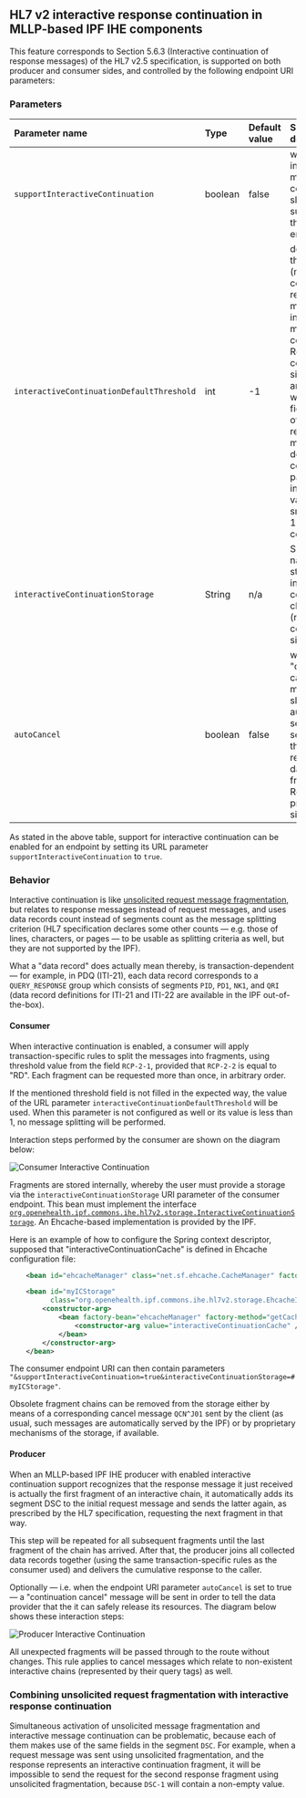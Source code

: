 
## HL7 v2 interactive response continuation in MLLP-based IPF IHE components

This feature corresponds to Section 5.6.3 (Interactive continuation of response messages) of the HL7 v2.5 specification,
is supported on both producer and consumer sides, and controlled by the following endpoint URI parameters:

### Parameters

| Parameter name                      | Type       | Default value | Short description                                                                    |
|:------------------------------------|:-----------|:--------------|:-------------------------------------------------------------------------------------|
| `supportInteractiveContinuation`    | boolean    | false         | whether interactive message continuation should be supported by the given endpoint
| `interactiveContinuationDefaultThreshold` | int  | -1            | default threshold (maximal count of data records per message) for interactive message continuation. Relevant on consumer side only, and only when the field `RCP-2-1` of the request message does not contain a parseable integer value. Values smaller than 1 lead to no continuation
| `interactiveContinuationStorage`    | String     | n/a           | Spring bean name of a storage for interactive continuation chains (relevant on consumer side only)
| `autoCancel`                        | boolean    | false         | whether a "continuation cancel" message should be automatically sent to the server when the producer receives last data fragment. Relevant on producer side only

As stated in the above table, support for interactive continuation can be enabled for an endpoint by setting its URL parameter
`supportInteractiveContinuation` to `true`.

### Behavior

Interactive continuation is like [unsolicited request message fragmentation], but relates to response messages instead of request messages, and
uses data records count instead of segments count as the message splitting criterion (HL7 specification declares some other
counts — e.g. those of lines, characters, or pages — to be usable as splitting criteria as well, but they are not supported by the IPF).

What a "data record" does actually mean thereby, is transaction-dependent — for example, in PDQ (ITI-21), each data record
corresponds to a `QUERY_RESPONSE` group which consists of segments `PID`, `PD1`, `NK1`, and `QRI`
(data record definitions for ITI-21 and ITI-22 are available in the IPF out-of-the-box).


#### Consumer

When interactive continuation is enabled, a consumer will apply transaction-specific rules to split the messages into fragments,
using threshold value from the field `RCP-2-1`, provided that `RCP-2-2` is equal to "RD".
Each fragment can be requested more than once, in arbitrary order.

If the mentioned threshold field is not filled in the expected way, the value of the URL parameter
`interactiveContinuationDefaultThreshold` will be used. When this parameter is not configured as well or its value is
less than 1, no message splitting will be performed.

Interaction steps performed by the consumer are shown on the diagram below:

![Consumer Interactive Continuation](images/conti-consumer-ic.png)

Fragments are stored internally, whereby the user must provide a storage via the `interactiveContinuationStorage`
URI parameter of the consumer endpoint. This bean must implement the interface
[`org.openehealth.ipf.commons.ihe.hl7v2.storage.InteractiveContinuationStorage`](../apidocs/org/openehealth/ipf/commons/ihe/hl7v2/storage/InteractiveContinuationStorage.html).
An Ehcache-based implementation is provided by the IPF.

Here is an example of how to configure the Spring context descriptor, supposed that "interactiveContinuationCache" is defined in Ehcache configuration file:

```xml
    <bean id="ehcacheManager" class="net.sf.ehcache.CacheManager" factory-method="create" />

    <bean id="myICStorage"
          class="org.openehealth.ipf.commons.ihe.hl7v2.storage.EhcacheInteractiveConfigurationStorage">
        <constructor-arg>
            <bean factory-bean="ehcacheManager" factory-method="getCache">
                <constructor-arg value="interactiveContinuationCache" />
            </bean>
        </constructor-arg>
    </bean>
```

The consumer endpoint URI can then contain parameters `"&supportInteractiveContinuation=true&interactiveContinuationStorage=#myICStorage"`.

Obsolete fragment chains can be removed from the storage either by means of a corresponding cancel message `QCN^J01`
sent by the client (as usual, such messages are automatically served by the IPF) or by proprietary mechanisms of the storage, if available.

#### Producer

When an MLLP-based IPF IHE producer with enabled interactive continuation support recognizes that the response message it just received
is actually the first fragment of an interactive chain, it automatically adds its segment DSC to the initial request message and sends
the latter again, as prescribed by the HL7 specification, requesting the next fragment in that way.

This step will be repeated for all subsequent fragments until the last fragment of the chain has arrived.
After that, the producer joins all collected data records together (using the same transaction-specific rules as the consumer used)
and delivers the cumulative response to the caller.

Optionally — i.e. when the endpoint URI parameter `autoCancel` is set to true — a "continuation cancel" message will be sent
in order to tell the data provider that the it can safely release its resources. The diagram below shows these interaction steps:

![Producer Interactive Continuation](images/conti-producer-ic.png)

All unexpected fragments will be passed through to the route without changes.
This rule applies to cancel messages which relate to non-existent interactive chains (represented by their query tags) as well.


### Combining unsolicited request fragmentation with interactive response continuation

Simultaneous activation of unsolicited message fragmentation and interactive message continuation can be problematic,
because each of them makes use of the same fields in the segment `DSC`. For example, when a request message was sent using
unsolicited fragmentation, and the response represents an interactive continuation fragment, it will be impossible to send
the request for the second response fragment using unsolicited fragmentation, because `DSC-1` will contain a non-empty value.




[unsolicited request message fragmentation]: unsolicitedFragmentation.html